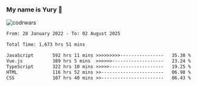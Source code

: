 ### My name is Yury 👋 
![codrwars](https://www.codewars.com/users/litury/badges/micro) 


<!--START_SECTION:waka-->

```txt
From: 28 January 2022 - To: 02 August 2025

Total Time: 1,673 hrs 51 mins

JavaScript       592 hrs 11 mins >>>>>>>>>----------------   35.38 %
Vue.js           389 hrs 5 mins  >>>>>>-------------------   23.24 %
TypeScript       322 hrs 10 mins >>>>>--------------------   19.25 %
HTML             116 hrs 52 mins >>-----------------------   06.98 %
CSS              107 hrs 40 mins >>-----------------------   06.43 %
```

<!--END_SECTION:waka-->

